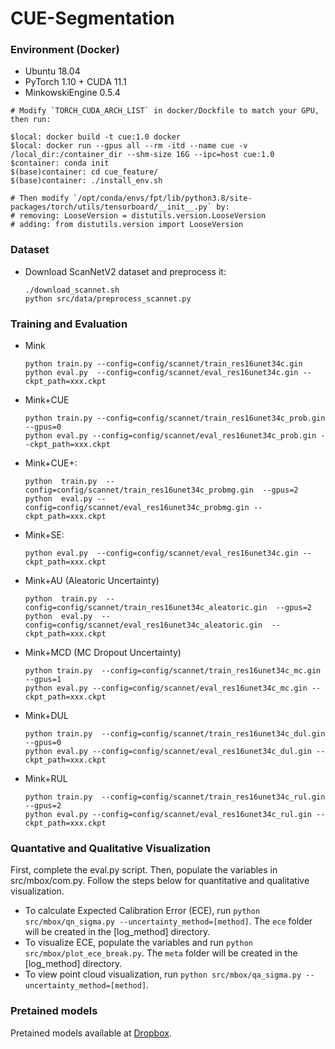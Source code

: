 # CUE-Segmentation

###  Environment (Docker)
- Ubuntu 18.04
- PyTorch 1.10 + CUDA 11.1
- MinkowskiEngine 0.5.4

```shell
# Modify `TORCH_CUDA_ARCH_LIST` in docker/Dockfile to match your GPU, then run:

$local: docker build -t cue:1.0 docker
$local: docker run --gpus all --rm -itd --name cue -v /local_dir:/container_dir --shm-size 16G --ipc=host cue:1.0
$container: conda init
$(base)container: cd cue_feature/
$(base)container: ./install_env.sh

# Then modify `/opt/conda/envs/fpt/lib/python3.8/site-packages/torch/utils/tensorboard/__init__.py` by:
# removing: LooseVersion = distutils.version.LooseVersion
# adding: from distutils.version import LooseVersion
```


### Dataset
- Download ScanNetV2 dataset and preprocess it:

    ```shell
    ./download_scannet.sh
    python src/data/preprocess_scannet.py 
    ```

### Training and Evaluation
-  Mink

    ```shell
    python train.py --config=config/scannet/train_res16unet34c.gin
    python eval.py  --config=config/scannet/eval_res16unet34c.gin --ckpt_path=xxx.ckpt
    ```

- Mink+CUE
    ```shell
    python train.py --config=config/scannet/train_res16unet34c_prob.gin  --gpus=0
    python eval.py --config=config/scannet/eval_res16unet34c_prob.gin --ckpt_path=xxx.ckpt
    ```

- Mink+CUE+:
    ```
    python  train.py  --config=config/scannet/train_res16unet34c_probmg.gin  --gpus=2
    python  eval.py --config=config/scannet/eval_res16unet34c_probmg.gin --ckpt_path=xxx.ckpt
    ```

- Mink+SE:
    ```
    python eval.py  --config=config/scannet/eval_res16unet34c.gin --ckpt_path=xxx.ckpt
    ```
- Mink+AU (Aleatoric Uncertainty)
    ```
    python  train.py  --config=config/scannet/train_res16unet34c_aleatoric.gin  --gpus=2
    python  eval.py  --config=config/scannet/eval_res16unet34c_aleatoric.gin  --ckpt_path=xxx.ckpt
    ```

 - Mink+MCD (MC Dropout Uncertainty)
    ```
    python train.py  --config=config/scannet/train_res16unet34c_mc.gin  --gpus=1
    python eval.py --config=config/scannet/eval_res16unet34c_mc.gin --ckpt_path=xxx.ckpt
    ```
- Mink+DUL
    ```
    python train.py  --config=config/scannet/train_res16unet34c_dul.gin  --gpus=0
    python eval.py --config=config/scannet/eval_res16unet34c_dul.gin --ckpt_path=xxx.ckpt
    ```
- Mink+RUL
    ```
    python train.py  --config=config/scannet/train_res16unet34c_rul.gin  --gpus=2
    python eval.py --config=config/scannet/eval_res16unet34c_rul.gin --ckpt_path=xxx.ckpt
    ```
### Quantative and Qualitative Visualization

First, complete the eval.py script. Then, populate the variables in src/mbox/com.py. Follow the steps below for quantitative and qualitative visualization.

- To calculate Expected Calibration Error (ECE), run `python src/mbox/qn_sigma.py --uncertainty_method=[method]`. The `ece` folder will be created in the [log_method] directory.
- To visualize ECE, populate the variables and run `python src/mbox/plot_ece_break.py`. The `meta` folder will be created in the [log_method] directory.
- To view point cloud visualization, run `python src/mbox/qa_sigma.py --uncertainty_method=[method]`.

### Pretained models

Pretained models available at [Dropbox](https://www.dropbox.com/scl/fo/hutv1krt90v8nck5oir0y/h?dl=0&rlkey=sc7odtmd5y3xhuzl80dvbxec0).